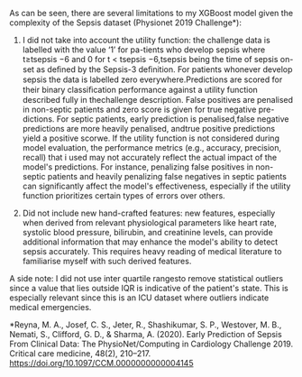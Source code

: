 As can be seen, there are several limitations to my XGBoost model given the complexity of the Sepsis dataset (Physionet 2019 Challenge*):

1. I did not take into account the utility function: the challenge data is labelled with the value ‘1’ for pa-tients who develop sepsis where t≥tsepsis −6 and 0 for t < tsepsis −6,tsepsis being the time of sepsis on-set as deﬁned by the Sepsis-3 deﬁnition. For patients whonever develop sepsis the data is labelled zero everywhere.Predictions are scored for their binary classiﬁcation performance against a utility function described fully in thechallenge description. False positives are penalised in non-septic patients and zero score is given for true negative pre-dictions. For septic patients, early prediction is penalised,false negative predictions are more heavily penalised, andtrue positive predictions yield a positive scorwe.  If the utility function is not considered during model evaluation, the performance metrics (e.g., accuracy, precision, recall) that i used may not accurately reflect the actual impact of the model's predictions. For instance, penalizing false positives in non-septic patients and heavily penalizing false negatives in septic patients can significantly affect the model's effectiveness, especially if the utility function prioritizes certain types of errors over others.

2. Did not include new hand-crafted features: new features, especially when derived from relevant physiological parameters like heart rate, systolic blood pressure, bilirubin, and creatinine levels, can provide additional information that may enhance the model's ability to detect sepsis accurately. This requires heavy reading of medical literature to familiarise myself with such derived features.


A side note: I did not use inter quartile rangesto remove statistical outliers since a value that lies outside IQR is indicative of the patient's state. This is especially relevant since this is an ICU dataset where outliers indicate medical emergencies.


*Reyna, M. A., Josef, C. S., Jeter, R., Shashikumar, S. P., Westover, M. B., Nemati, S., Clifford, G. D., & Sharma, A. (2020). Early Prediction of Sepsis From Clinical Data: The PhysioNet/Computing in Cardiology Challenge 2019. Critical care medicine, 48(2), 210–217. https://doi.org/10.1097/CCM.0000000000004145
